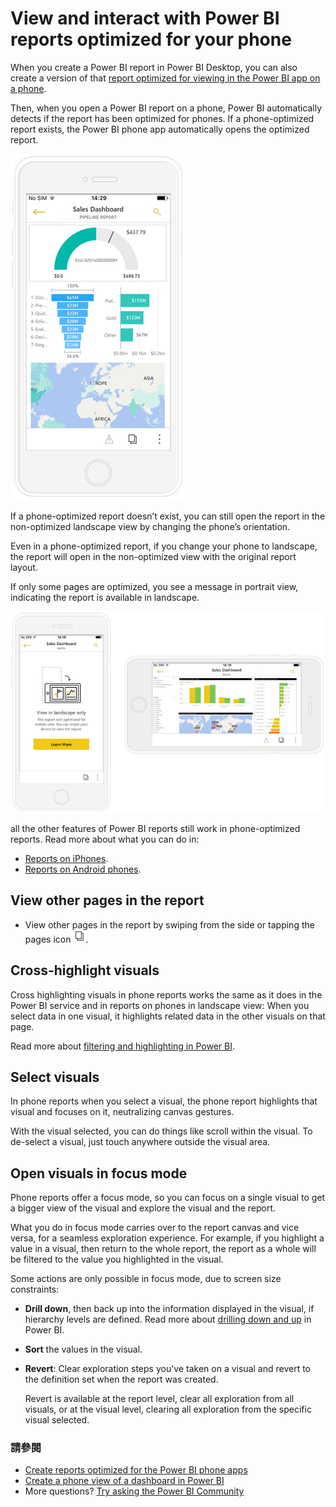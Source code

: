 <properties 
   pageTitle="View and interact with Power BI reports optimized for your phone"
   description="Read about interacting with report pages optimized for viewing in the Power BI phone apps."
   services="powerbi" 
   documentationCenter="" 
   authors="maggiesMSFT" 
   manager="mblythe" 
   backup=""
   editor=""
   tags=""
   qualityFocus="no"
   qualityDate=""/>
 
<tags
   ms.service="powerbi"
   ms.devlang="NA"
   ms.topic="article"
   ms.tgt_pltfrm="NA"
   ms.workload="powerbi"
   ms.date="09/27/2016"
   ms.author="maggies"/>

# View and interact with Power BI reports optimized for your phone 

When you create a Power BI report in Power BI Desktop, you can also create a version of that <bpt id="p1">[</bpt>report optimized for viewing in the Power BI app on a phone<ept id="p1">](powerbi-desktop-create-phone-report.md)</ept>.

Then, when you open a Power BI report on a phone, Power BI automatically detects if the report has been optimized for phones. If a phone-optimized report exists, the Power BI phone app automatically opens the optimized report.

![](media/powerbi-mobile-view-phone-report/07-power-bi-phone-report-portrait.png)


If a phone-optimized report doesn’t exist, you can still open the report in the non-optimized landscape view by changing the phone’s orientation.  

Even in a phone-optimized report, if you change your phone to landscape, the report will open in the non-optimized view with the original report layout.

If only some pages are optimized, you see a message in portrait view, indicating the report is available in landscape.

![](media/powerbi-mobile-view-phone-report/06-power-bi-phone-report-page-not-optimized.png)

all the other features of Power BI reports still work in phone-optimized reports. Read more about what you can do in:

*   <bpt id="p1">[</bpt>Reports on iPhones<ept id="p1">](powerbi-mobile-reports-in-the-iphone-app.md)</ept>. 
*   <bpt id="p1">[</bpt>Reports on Android phones<ept id="p1">](powerbi-mobile-reports-in-the-android-app.md)</ept>.

## View other pages in the report

- View other pages in the report by swiping from the side or tapping the pages icon <ph id="ph1">![](media/powerbi-mobile-view-phone-report/power-bi-phone-report-page-icon.png)</ph>.

## Cross-highlight visuals
Cross highlighting visuals in phone reports works the same as it does in the Power BI service and in reports on phones in landscape view: When you select data in one visual, it highlights related data in the other visuals on that page.

Read more about <bpt id="p1">[</bpt>filtering and highlighting in Power BI<ept id="p1">](powerbi-service-about-filters-and-highlighting-in-reports.md)</ept>.

## Select visuals
In phone reports when you select a visual, the phone report highlights that visual and focuses on it, neutralizing canvas gestures.

With the visual selected, you can do things like scroll within the visual. To de-select a visual, just touch anywhere outside the visual area.

## Open visuals in focus mode
Phone reports offer a focus mode, so you can focus on a single visual to get a bigger view of the visual and explore the visual and the report.

What you do in focus mode carries over to the report canvas and vice versa, for a seamless exploration experience. For example, if you highlight a value in a visual, then return to the whole report, the report as a whole will be filtered to the value you highlighted in the visual.

Some actions are only possible in focus mode, due to screen size constraints:

- <bpt id="p1">**</bpt>Drill down<ept id="p1">**</ept>, then back up into the information displayed in the visual, if hierarchy levels are defined.
    Read more about <bpt id="p1">[</bpt>drilling down and up<ept id="p1">](powerbi-service-drill-down-in-a-visualization.md)</ept> in Power BI.
- <bpt id="p1">**</bpt>Sort<ept id="p1">**</ept> the values in the visual.
- <bpt id="p1">**</bpt>Revert<ept id="p1">**</ept>: Clear exploration steps you've taken on a visual and revert to the definition set when the report was created.

    Revert is available at the report level, clear all exploration from all visuals, or at the visual level, clearing all exploration from the specific visual selected.   

### 請參閱
- [Create reports optimized for the Power BI phone apps](powerbi-desktop-create-phone-report.md)
- [Create a phone view of a dashboard in Power BI](powerbi-service-create-dashboard-phone-view.md)
- More questions? [Try asking the Power BI Community](http://community.powerbi.com/)
